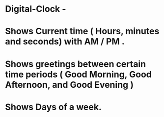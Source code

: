 # Digital-Clock - 
# Shows Current time ( Hours, minutes and seconds) with AM / PM .
# Shows greetings between certain time periods ( Good Morning, Good Afternoon, and Good Evening )
# Shows Days of a week.



